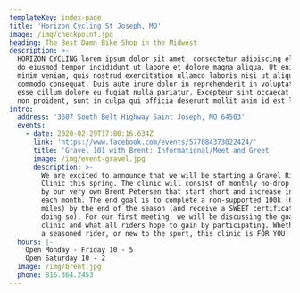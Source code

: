 ```yaml
---
templateKey: index-page
title: 'Horizon Cycling St Joseph, MO'
image: /img/checkpoint.jpg
heading: The Best Damn Bike Shop in the Midwest
description: >-
  HORIZON CYCLING lorem ipsum dolor sit amet, consectetur adipiscing elit, sed
  do eiusmod tempor incididunt ut labore et dolore magna aliqua. Ut enim ad
  minim veniam, quis nostrud exercitation ullamco laboris nisi ut aliquip ex ea
  commodo consequat. Duis aute irure dolor in reprehenderit in voluptate velit
  esse cillum dolore eu fugiat nulla pariatur. Excepteur sint occaecat cupidatat
  non proident, sunt in culpa qui officia deserunt mollit anim id est laborum.
intro:
  address: '3607 South Belt Highway Saint Joseph, MO 64503'
  events:
    - date: 2020-02-29T17:00:16.634Z
      link: 'https://www.facebook.com/events/577084373022424/'
      title: 'Gravel 101 with Brent: Informational/Meet and Greet'
      image: /img/event-gravel.jpg
      description: >-
        We are excited to announce that we will be starting a Gravel Riding 101
        Clinic this spring. The clinic will consist of monthly no-drop rides led
        by our very own Brent Petersen that start short and increase in distance
        each month. The end goal is to complete a non-supported 100k (62ish
        miles) by the end of the season (and receive a SWEET certificate for
        doing so). For our first meeting, we will be discussing the goals of the
        clinic and what all riders hope to gain by participating. Whether you’re
        a seasoned rider, or new to the sport, this clinic is FOR YOU!
  hours: |-
    Open Monday - Friday 10 - 5
    Open Saturday 10 - 2
  image: /img/brent.jpg
  phone: 816.364.2453
---
```


